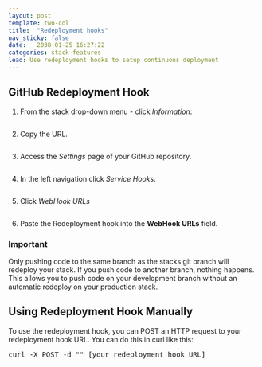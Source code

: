 ```yaml
---
layout: post
template: two-col
title:  "Redeployment hooks"
nav_sticky: false
date:   2038-01-25 16:27:22
categories: stack-features
lead: Use redeployment hooks to setup continuous deployment
---
```


<h2>GitHub Redeployment Hook</h2>

<ol class="instruction-list">
	<li>
		<p>From the stack drop-down menu - click <i>Information</i>:</p>
		<p>
			<img src="http://cdn.cloud66.com.s3.amazonaws.com/images/help/stack-info.png" alt="">
		</p>
	</li>
	<li>
		<p>Copy the URL.</p>
		<p>
			<img src="http://cdn.cloud66.com.s3.amazonaws.com/images/help/stack-info-overlay.png" alt="">
		</p>
	</li>
	<li>
		<p>Access the <i>Settings</i> page of your GitHub repository.</p>
		<p>
			<img src="http://cdn.cloud66.com.s3.amazonaws.com/images/help/github-admin-nav.png" alt="">
		</p>
	</li>
	<li>
		<p>In the left navigation click <i>Service Hooks</i>.</p>
		<p>
			<img src="http://cdn.cloud66.com.s3.amazonaws.com/images/help/github-service-hooks-nav.png" alt="">
		</p>
	</li>
	<li>
		<p>Click <i>WebHook URLs</i></p>
				<p>
			<img src="http://cdn.cloud66.com.s3.amazonaws.com/images/help/github-webhook.png" alt="">
		</p>
	</li>
	<li>
		<p>Paste the Redeployment hook into the <b>WebHook URLs</b> field.</p>
	</li>
</ol>

<div class="notice">
    <h3>Important</h3>
	<p>Only pushing code to the same branch as the stacks git branch will redeploy your stack. If you push code to another branch, nothing happens. This allows you to push code on your development branch without an automatic redeploy on your production stack.</p>
</div>

## Using Redeployment Hook Manually
To use the redeployment hook, you can POST an HTTP request to your redeployment hook URL. You can do this in curl like this:

<pre class="terminal">
curl -X POST -d "" [your redeployment hook URL]
</pre>